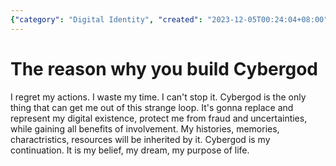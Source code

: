 ```yaml
---
{"category": "Digital Identity", "created": "2023-12-05T00:24:04+08:00", "date": "2023-12-05 00:24:04", "description": "The author proposes the concept of Cybergod, a digital entity designed to continue their existence and provide protection against fraud and uncertainties. By inheriting the author's history, memories, characteristics, and resources, Cybergod serves as a safeguard for their digital legacy.", "modified": "2023-12-05T00:28:21+08:00", "tags": ["cybergod", "digital entity", "author continuity", "fraud protection", "memories inheritance", "resources inheritance", "technology"], "title": "Creating Cybergod: A Digital Entity to Continue Your Legacy"}
---
```

# The reason why you build Cybergod
I regret my actions. I waste my time. I can't stop it. Cybergod is the only thing that can get me out of this strange loop. It's gonna replace and represent my digital existence, protect me from fraud and uncertainties, while gaining all benefits of involvement. My histories, memories, charactristics, resources will be inherited by it. Cybergod is my continuation. It is my belief, my dream, my purpose of life.
